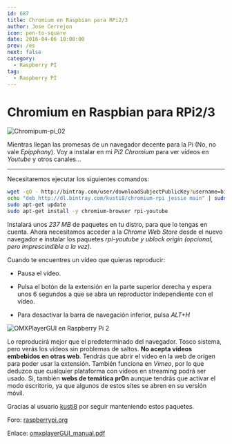 ```yaml
---
id: 687
title: Chromium en Raspbian para RPi2/3
author: Jose Cerrejon
icon: pen-to-square
date: 2016-04-06 10:00:00
prev: /es
next: false
category:
  - Raspberry PI
tag:
  - Raspberry PI
---
```


# Chromium en Raspbian para RPi2/3

![Chromipum-pi_02](/images/2016/04/Chromipum-pi_02.png)

Mientras llegan las promesas de un navegador decente para la Pi (No, no vale *Epipphany*). Voy a instalar en mi  *Pi2 Chromium* para ver vídeos en *Youtube* y otros canales...

- - -
Necesitaremos ejecutar los siguientes comandos:

```bash
wget -qO - http://bintray.com/user/downloadSubjectPublicKey?username=bintray | sudo apt-key add -
echo "deb http://dl.bintray.com/kusti8/chromium-rpi jessie main" | sudo tee -a /etc/apt/sources.list
sudo apt-get update
sudo apt-get install -y chromium-browser rpi-youtube
```

Instalará unos *237 MB* de paquetes en tu distro, para que lo tengas en cuenta. Ahora necesitamos acceder a la *Chrome Web Store* desde el nuevo navegador e instalar los paquetes *rpi-youtube y ublock origin (opcional, pero imprescindible a la vez)*.

Cuando te encuentres un vídeo que quieras reproducir:

* Pausa el vídeo.

* Pulsa el botón de la extensión en la parte superior derecha y espera unos 6 segundos a que se abra un reproductor independiente con el vídeo.

* Para desactivar la barra de navegación inferior, pulsa *ALT+H*

![OMXPlayerGUI en Raspberry Pi 2](/images/2016/04/Chromipum-pi_01.png "OMXPlayerGUI en Raspberry Pi 2")

Lo reproducirá mejor que el predeterminado del navegador. Tosco sistema, pero verás los vídeos sin problemas de saltos. **No acepta vídeos embebidos en otras web**. Tendrás que abrir el vídeo en la web de orígen para poder usar la extensión. También funciona en *Vimeo*, por lo que deduzco que cualquier plataforma con vídeos en streaming podrá ser usado. Si, también **webs de temática pr0n** aunque tendrás que activar el modo escritorio, ya que algunos de estos sites se abren en su versión móvil.

Gracias al usuario [kusti8](https://www.raspberrypi.org/forums/memberlist.php?mode=viewprofile&u=94090&sid=2db922307a56b5390921c667e5e7d020) por seguir manteniendo estos paquetes.

Foro: [raspberrypi.org](https://www.raspberrypi.org/forums/viewtopic.php?f=63&t=121195)

Enlace: [omxplayerGUI_manual.pdf](http://steinerdatenbank.de/software/omxplayerGUI_manual.pdf)
